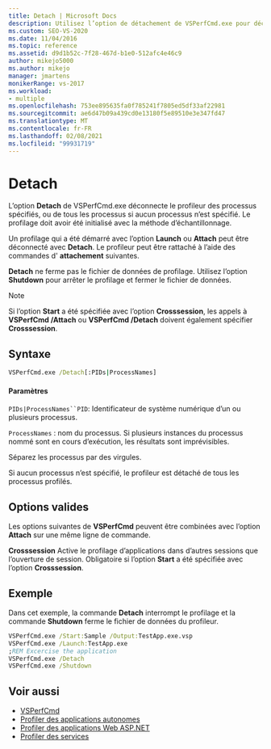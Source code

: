 ```yaml
---
title: Detach | Microsoft Docs
description: Utilisez l’option de détachement de VSPerfCmd.exe pour déconnecter le profileur du processus spécifié ou de tous les processus si aucun processus n’est spécifié.
ms.custom: SEO-VS-2020
ms.date: 11/04/2016
ms.topic: reference
ms.assetid: d9d1b52c-7f28-467d-b1e0-512afc4e46c9
author: mikejo5000
ms.author: mikejo
manager: jmartens
monikerRange: vs-2017
ms.workload:
- multiple
ms.openlocfilehash: 753ee895635fa0f785241f7805ed5df33af22981
ms.sourcegitcommit: ae6d47b09a439cd0e13180f5e89510e3e347fd47
ms.translationtype: MT
ms.contentlocale: fr-FR
ms.lasthandoff: 02/08/2021
ms.locfileid: "99931719"
---
```

# <a name="detach"></a>Detach
L’option **Detach** de VSPerfCmd.exe déconnecte le profileur des processus spécifiés, ou de tous les processus si aucun processus n’est spécifié. Le profilage doit avoir été initialisé avec la méthode d’échantillonnage.

 Un profilage qui a été démarré avec l’option **Launch** ou **Attach** peut être déconnecté avec **Detach**. Le profileur peut être rattaché à l’aide des commandes d' **attachement** suivantes.

 **Detach** ne ferme pas le fichier de données de profilage. Utilisez l’option **Shutdown** pour arrêter le profilage et fermer le fichier de données.

> [!NOTE]
> Si l’option **Start** a été spécifiée avec l’option **Crosssession**, les appels à **VSPerfCmd /Attach** ou **VSPerfCmd /Detach** doivent également spécifier **Crosssession**.

## <a name="syntax"></a>Syntaxe

```cmd
VSPerfCmd.exe /Detach[:PIDs|ProcessNames]
```

#### <a name="parameters"></a>Paramètres
 `PIDs|ProcessNames``PID`: Identificateur de système numérique d’un ou plusieurs processus.

 `ProcessNames` : nom du processus. Si plusieurs instances du processus nommé sont en cours d’exécution, les résultats sont imprévisibles.

 Séparez les processus par des virgules.

 Si aucun processus n’est spécifié, le profileur est détaché de tous les processus profilés.

## <a name="valid-options"></a>Options valides
 Les options suivantes de **VSPerfCmd** peuvent être combinées avec l’option **Attach** sur une même ligne de commande.

 **Crosssession** Active le profilage d’applications dans d’autres sessions que l’ouverture de session. Obligatoire si l’option **Start** a été spécifiée avec l’option **Crosssession**.

## <a name="example"></a>Exemple
 Dans cet exemple, la commande **Detach** interrompt le profilage et la commande **Shutdown** ferme le fichier de données du profileur.

```cmd
VSPerfCmd.exe /Start:Sample /Output:TestApp.exe.vsp
VSPerfCmd.exe /Launch:TestApp.exe
;REM Excercise the application
VSPerfCmd.exe /Detach
VSPerfCmd.exe /Shutdown
```

## <a name="see-also"></a>Voir aussi
- [VSPerfCmd](../profiling/vsperfcmd.md)
- [Profiler des applications autonomes](../profiling/command-line-profiling-of-stand-alone-applications.md)
- [Profiler des applications Web ASP.NET](../profiling/command-line-profiling-of-aspnet-web-applications.md)
- [Profiler des services](../profiling/command-line-profiling-of-services.md)
